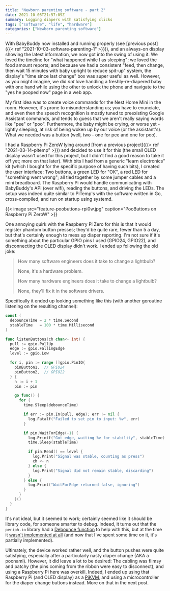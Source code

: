 ```yaml
---
title: "Newborn parenting software - part 2"
date: 2021-10-05T21:57:09Z
summary: Logging diapers with satisfying clicks
tags: ["software", "life", "hardware"]
categories: ["Newborn parenting software"]
---
```


<!-- markdownlint-disable MD013 -->

With BabyBuddy now installed and running properly (see [previous post]({{< ref "2021-10-03-software-parenting-1" >}})), and an always-on display showing the latest information, we now got into the swing of using it. We loved the timeline for "what happened while I as sleeping"; we loved the food amount reports; and because we had a consistent "feed, then change, then wait 15 minutes with baby upright to reduce spit-up" system, the display's "time since last change" box was super useful as well. However, as you might imagine, we did _not_ love handling a freshly-re-diapered baby with one hand while using the other to unlock the phone and navigate to the "yes he pooped now" page in a web app.

My first idea was to create voice commands for the Nest Home Mini in the room. However, it's prone to misunderstanding us; you have to enunciate, and even then the speech recognition is mostly tuned to preexisting Google Assistant commands, and tends to guess that we aren't really saying words like "pee" or "poo". Furthermore, the baby might be crying, or worse yet - lightly sleeping, at risk of being woken up by our voice (or the assistant's). What we needed was a button (well, two - one for pee and one for poo).

I had a Raspberry Pi ZeroW lying around [from a previous project]({{< ref "2021-03-14-pitemp" >}}) and decided to use it for this (the small OLED display wasn't used for this project, but I didn't find a good reason to take it off yet; more on that later). With bits I had from a generic "learn electronics" kit (which I bought for the specific purpose of having such bits), I created the user interface: Two buttons, a green LED for "OK", a red LED for "something went wrong"; all tied together by some jumper cables and a mini breadboard. The Raspberry Pi would handle communicating with BabyBuddy's API (over wifi), reading the buttons, and driving the LEDs. The setup was indeed quite similar to PiTemp's with the software written in Go, cross-compiled, and run on startup using systemd.

{{< image src="feature-poobuttons-rpi0w.jpg" caption="PooButtons on Raspberry Pi ZeroW" >}}

One annoying quirk with the Raspberry Pi Zero for this is that it would register phantom button presses; they'd be quite rare, fewer than 5 a day, but that's certainly enough to mess up diaper reporting. I'm not sure if it's something about the particular GPIO pins I used (GPIO24, GPIO22), and disconnecting the OLED display didn't work. I ended up following the old joke:

> How many software engineers does it take to change a lightbulb?
>
> None, it's a hardware problem.
>
> How many hardware engineers does it take to change a lightbulb?
>
> None, they'll fix it in the software drivers.

Specifically it ended up looking something like this (with another goroutine listening on the resulting channel):

```go
const (
  debounceTime = 2 * time.Second
  stableTime   = 100 * time.Millisecond
)

func listenButtons(ch chan<- int) {
  pull := gpio.PullUp
  edge := gpio.FallingEdge
  level := gpio.Low

  for i, pin := range []gpio.PinIO{
    pinButton1,  // GPIO24
    pinButton2,  // GPIO22
  } {
    n := i + 1
    pin := pin

    go func() {
      for {
        time.Sleep(debounceTime)

        if err := pin.In(pull, edge); err != nil {
          log.Fatalf("Failed to set pin to input: %v", err)
        }

        if pin.WaitForEdge(-1) {
          log.Printf("Got edge, waiting %v for stability", stableTime)
          time.Sleep(stableTime)

          if pin.Read() == level {
            log.Print("Signal was stable, counting as press")
            ch <- n
          } else {
            log.Print("Signal did not remain stable, discarding")
          }
        } else {
          log.Print("WaitForEdge returned false, ignoring")
        }
      }
    }()
  }
}
```

It's not ideal, but it seemed to work; certainly seemed like it should be library code, for someone smarter to debug. Indeed, it turns out that the `periph.io` library had a [Debounce function](https://pkg.go.dev/periph.io/x/conn/v3@v3.6.8/gpio/gpioutil#Debounce) to help with this, but at the time it [wasn't implemented at all](https://github.com/periph/conn/issues/5) (and now that I've spent some time on it, it's partially implemented).

Ultimately, the device worked rather well, and the button pushes were quite satisfying, especially after a particularly nasty diaper change (AKA a poonami). However, it did leave a lot to be desired: The cabling was flimsy and patchy (the pins coming from the ribbon were easy to disconnect), and using a Raspberry Pi here was overkill. Indeed, I ended up using that Raspberry Pi (and OLED display) as a [PiKVM](https://pikvm.org/), and using a microcontroller for the diaper change buttons instead. More on that in the next post.

